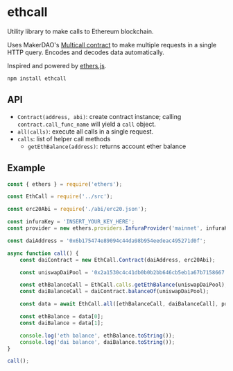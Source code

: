 # ethcall

Utility library to make calls to Ethereum blockchain.

Uses MakerDAO's [Multicall contract](0x5e227ad1969ea493b43f840cff78d08a6fc17796) to make multiple requests in a single HTTP query. Encodes and decodes data automatically.

Inspired and powered by [ethers.js](https://github.com/ethers-io/ethers.js/).

```
npm install ethcall
```

## API

* `Contract(address, abi)`: create contract instance; calling `contract.call_func_name` will yield a `call` object.
* `all(calls)`: execute all calls in a single request.
* `calls`: list of helper call methods
  * `getEthBalance(address)`: returns account ether balance

## Example

```js
const { ethers } = require('ethers');

const EthCall = require('../src');

const erc20Abi = require('./abi/erc20.json');

const infuraKey = 'INSERT_YOUR_KEY_HERE';
const provider = new ethers.providers.InfuraProvider('mainnet', infuraKey);

const daiAddress = '0x6b175474e89094c44da98b954eedeac495271d0f';

async function call() {
	const daiContract = new EthCall.Contract(daiAddress, erc20Abi);

	const uniswapDaiPool = '0x2a1530c4c41db0b0b2bb646cb5eb1a67b7158667';

	const ethBalanceCall = EthCall.calls.getEthBalance(uniswapDaiPool);
	const daiBalanceCall = daiContract.balanceOf(uniswapDaiPool);

	const data = await EthCall.all([ethBalanceCall, daiBalanceCall], provider);

	const ethBalance = data[0];
	const daiBalance = data[1];

	console.log('eth balance', ethBalance.toString());
	console.log('dai balance', daiBalance.toString());
}

call();

```

